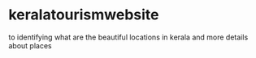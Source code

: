 # keralatourismwebsite
to identifying what are the beautiful locations in kerala and more details about places
